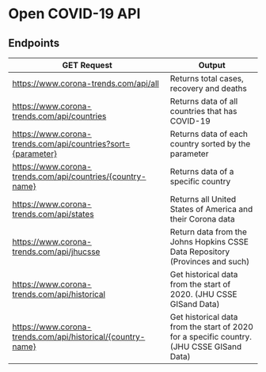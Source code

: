 # Open COVID-19 API

## Endpoints
|  GET Request  | Output  |
| ------------ | ------------ |
|  https://www.corona-trends.com/api/all | Returns total cases, recovery and deaths |
|  https://www.corona-trends.com/api/countries | Returns data of all countries that has COVID-19 |
|  https://www.corona-trends.com/api/countries?sort={parameter} | Returns data of each country sorted by the parameter |
|  https://www.corona-trends.com/api/countries/{country-name} | Returns data of a specific country |
|  https://www.corona-trends.com/api/states | Returns all United States of America and their Corona data |
|  https://www.corona-trends.com/api/jhucsse | Return data from the Johns Hopkins CSSE Data Repository (Provinces and such) |
|  https://www.corona-trends.com/api/historical | Get historical data from the start of 2020. (JHU CSSE GISand Data) |
|  https://www.corona-trends.com/api/historical/{country-name} | Get historical data from the start of 2020 for a specific country. (JHU CSSE GISand Data) |

